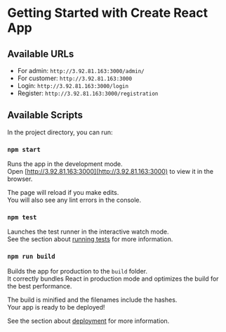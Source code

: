 # Getting Started with Create React App


## Available URLs
* For admin: `http://3.92.81.163:3000/admin/`
* For customer: `http://3.92.81.163:3000`
* Login: `http://3.92.81.163:3000/login`
* Register: `http://3.92.81.163:3000/registration` 

## Available Scripts

In the project directory, you can run:

### `npm start`

Runs the app in the development mode.\
Open [http://3.92.81.163:3000](http://3.92.81.163:3000) to view it in the browser.

The page will reload if you make edits.\
You will also see any lint errors in the console.

### `npm test`

Launches the test runner in the interactive watch mode.\
See the section about [running tests](https://facebook.github.io/create-react-app/docs/running-tests) for more information.

### `npm run build`

Builds the app for production to the `build` folder.\
It correctly bundles React in production mode and optimizes the build for the best performance.

The build is minified and the filenames include the hashes.\
Your app is ready to be deployed!

See the section about [deployment](https://facebook.github.io/create-react-app/docs/deployment) for more information.
